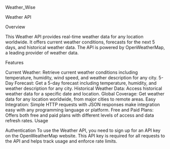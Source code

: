 Weather_Wise

Weather API

Overview

This Weather API provides real-time weather data for any location worldwide. It offers current weather conditions, forecasts for the next 5 days, and historical weather data. The API is powered by OpenWeatherMap, a leading provider of weather data.

Features

Current Weather: Retrieve current weather conditions including temperature, humidity, wind speed, and weather description for any city.
5-Day Forecast: Get a 5-day forecast including temperature, humidity, and weather description for any city.
Historical Weather Data: Access historical weather data for a specific date and location.
Global Coverage: Get weather data for any location worldwide, from major cities to remote areas.
Easy Integration: Simple HTTP requests with JSON responses make integration easy with any programming language or platform.
Free and Paid Plans: Offers both free and paid plans with different levels of access and data refresh rates.
Usage

Authentication
To use the Weather API, you need to sign up for an API key on the OpenWeatherMap website. This API key is required for all requests to the API and helps track usage and enforce rate limits.

